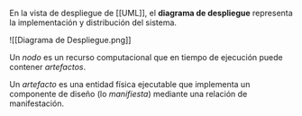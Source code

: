 En la vista de despliegue de [[UML]], el **diagrama de despliegue** representa la implementación y distribución del sistema.

![[Diagrama de Despliegue.png]]

Un *nodo* es un recurso computacional que en tiempo de ejecución puede contener *artefactos*.

Un *artefacto* es una entidad física ejecutable que implementa un componente de diseño (lo *manifiesta*) mediante una relación de manifestación.
